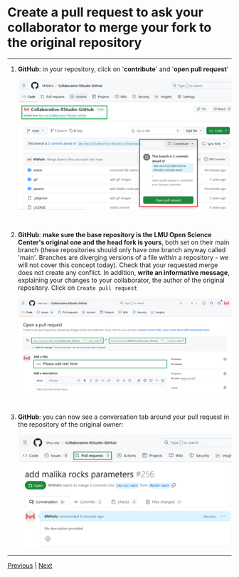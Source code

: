 # Create a pull request to ask your collaborator to merge your fork to the original repository

***

1. **GitHub**: in your repository, click on '**contribute**' and '**open pull request**' 

    ![](./assets/pull-request-button.png)

<br />


2. **GitHub**: **make sure the base repository is the LMU Open Science Center's original one and the head fork is yours**, both set on their main branch (these repositories should only have one branch anyway called 'main'. Branches are diverging versions of a file *within* a repository - we will not cover this concept today). Check that your requested merge does not create any conflict. In addition, **write an informative message**, explaining your changes to your collaborator, the author of the original repository. Click on `Create pull request`

    ![](./assets/create-pull-request.png)

<br />


3. **GitHub**: you can now see a conversation tab around your pull request in the repository of the original owner: 

    <img src="assets/created-pull-request.png" width="550">


***

[Previous](./push.md) | [Next](./merge.md)
